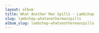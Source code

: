 ```yaml
---
layout: album
title: What Another Man Spills - Lambchop
slug: lambchop-whatanothermanspills
album_slug: lambchop-whatanothermanspills
---
```

